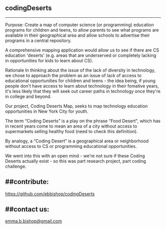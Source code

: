## codingDeserts
-------------------
Purpose:
Create a map of computer science (or programming) education programs for children 
and teens, to allow parents to see what programs are available in their geographical 
area  and allow schools to advertise their programs in a central repository.

A comprehensive mapping application would allow us to see if there are CS education 'deserts' 
(e.g. areas that are underserved or completely lacking in opportunities for kids to learn about CS).


Rationale
In thinking about the issue of the lack of diversity in technology, we chose to approach 
the problem as an issue of lack of access to educational opportunities for children and teens - 
the idea being, if young people don't have access to learn about technology in their fomative years, 
it's less likely that they will seek out career paths in technology once they're in college and beyond.

Our project, Coding Deserts Map, seeks to map technology education opportunities in New York City for youth.

The term “Coding Deserts” is a play on the phrase “Food Desert", which has in recent years come to mean 
an area of a city without access to supermarkets selling healthy food (need to check this definition).

By analogy, a “Coding Desert” is a geographical area or neighborhood without access to CS or programming 
educational opportunities.

We went into this with an open mind - we're not sure if these Coding Deserts actually exist - so this was 
part research project, part coding challenge.

##contribute:
-------------------
https://github.com/ebbishop/codingDeserts

##contact us:
-------------------
emma.b.bishop@gmail.com
